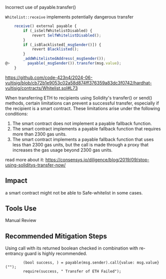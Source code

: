 Incorrect use of payable.transfer()

`Whitelist::receive` implements potentially dangerous transfer

```javascript
    receive() external payable {
        if (_isSelfWhitelistDisabled) {
            revert SelfWhitelistDisabled();
        }
        if (_isBlacklisted[_msgSender()]) {
            revert Blacklisted();
        }
        _addWhitelistedAddress(_msgSender());
@>        payable(_msgSender()).transfer(msg.value);
    }
```

https://github.com/code-423n4/2024-06-vultisig/blob/cb72b1e9053c02a58d874ff376359a83dc3f0742/hardhat-vultisig/contracts/Whitelist.sol#L73


When transferring ETH to recipients using Solidity's transfer() or send() methods, certain limitations can prevent a successful transfer, especially if the recipient is a smart contract. These limitations arise under the following conditions:

1. The smart contract does not implement a payable fallback function.
2. The smart contract implements a payable fallback function that requires more than 2300 gas units.
3. The smart contract implements a payable fallback function that uses less than 2300 gas units, but the call is made through a proxy that increases the gas usage beyond 2300 gas units.

read more about it:
https://consensys.io/diligence/blog/2019/09/stop-using-soliditys-transfer-now/

## Impact
a smart contract might not be able to Safe-whitelist in some cases.


## Tools Use

Manual Review

## Recommended Mitigation Steps

Using call with its returned boolean checked in combination with re-entrancy guard is highly recommended.

```
        (bool success, ) = payable(msg.sender).call{value: msg.value}("");
        require(success, " Transfer of ETH Failed");
```
